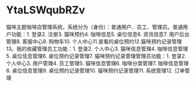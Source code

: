 # YtaLSWqubRZv
猫咪主题咖啡店管理系统，系统分为（身份）：普通用户、员工、管理员。普通用户功能：1. 登录2. 注册3. 猫咪预约4. 咖啡信息5. 桌位信息6. 资讯信息7. 用户后台管理8. 客服中心9. 购物车10. 个人中心11.查看的桌位预约12.猫咪预约记录管理13。我的收藏管理员工功能：1. 登录2. 个人中心3. 猫咪信息管理4. 咖啡信息管理5. 桌位信息管理6. 桌位预约记录管理7. 猫咪预约记录管理管理员功能：1. 登录2. 个人中心3. 用户管理4. 员工管理5. 猫咪信息管理6. 咖啡分类管理7. 咖啡信息管理8. 桌位信息管理9. 桌位预约记录管理10. 猫咪预约记录管理11. 系统管理12. 订单管理 

